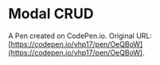 # Modal CRUD

A Pen created on CodePen.io. Original URL: [https://codepen.io/vhp17/pen/OeQBoW](https://codepen.io/vhp17/pen/OeQBoW).

